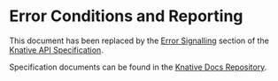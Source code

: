# Error Conditions and Reporting

This document has been replaced by the [Error
Signalling](https://github.com/knative/docs/blob/master/docs/serving/spec/knative-api-specification-1.0.md#error-signalling)
section of the [Knative API
Specification](https://github.com/knative/docs/blob/master/docs/serving/spec/knative-api-specification-1.0.md).

Specification documents can be found in the [Knative Docs
Repository](https://github.com/knative/docs/tree/master/docs/serving/spec).

